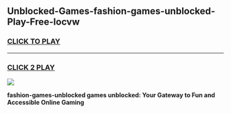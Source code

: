 
## Unblocked-Games-fashion-games-unblocked-Play-Free-locvw
<h3>
<a href="https://premium76.site?title=fashion-games-unblocked&ref=22A">CLICK TO PLAY</a></h3>
<hr>

<h3>
<a href="https://premium76.site?title=fashion-games-unblocked&ref=22A">CLICK 2 PLAY</a>
  
</h3>

<a href="https://premium76.site?title=fashion-games-unblocked&ref=22A"><img src="https://clearcache.store/games.png"></a>


**fashion-games-unblocked games unblocked: Your Gateway to Fun and Accessible Online Gaming**
